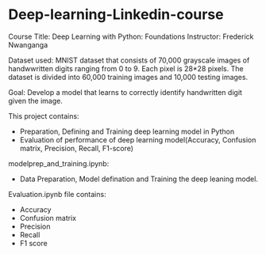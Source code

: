 # Deep-learning-Linkedin-course
Course Title: Deep Learning with Python: Foundations
Instructor: Frederick Nwanganga

Dataset used: 
MNIST dataset that consists of 70,000 grayscale images of handwwritten digits ranging from 0 to 9. Each pixel is 28*28 pixels. The dataset is divided into 60,000 training images and 10,000 testing images.

Goal:
Develop a model that learns to correctly identify handwritten digit given the image.

This project contains:
- Preparation, Defining and Training deep learning model in Python
- Evaluation of performance of deep learning model(Accuracy, Confusion matrix, Precision, Recall, F1-score)

modelprep_and_training.ipynb:
- Data Preparation, Model defination and Training the deep leaning model.

Evaluation.ipynb file contains:
 - Accuracy
 - Confusion matrix
 - Precision
 - Recall
 - F1 score
